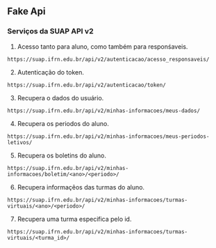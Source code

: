 ## Fake Api

### Serviços da SUAP API v2

1. Acesso tanto para aluno, como também para responśaveis.

```https://suap.ifrn.edu.br/api/v2/autenticacao/acesso_responsaveis/```

2. Autenticação do token.

```https://suap.ifrn.edu.br/api/v2/autenticacao/token/```

3. Recupera o dados do usuário.

```https://suap.ifrn.edu.br/api/v2/minhas-informacoes/meus-dados/```

4. Recupera os periodos do aluno.

```https://suap.ifrn.edu.br/api/v2/minhas-informacoes/meus-periodos-letivos/```

5. Recupera os boletins do aluno.

```https://suap.ifrn.edu.br/api/v2/minhas-informacoes/boletim/<ano>/<periodo>/```

6. Recupera informaçẽos das turmas do aluno.

```https://suap.ifrn.edu.br/api/v2/minhas-informacoes/turmas-virtuais/<ano>/<periodo>/```

7. Recupera uma turma especifica pelo id.

```https://suap.ifrn.edu.br/api/v2/minhas-informacoes/turmas-virtuais/<turma_id>/```
